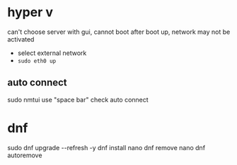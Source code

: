# hyper v
can't choose server with gui, cannot boot
after boot up, network may not be activated
- select external network
- `sudo eth0 up`

## auto connect
sudo nmtui
use "space bar" check auto connect


# dnf
sudo dnf upgrade --refresh -y
dnf install nano
dnf remove nano
dnf autoremove








